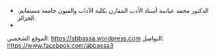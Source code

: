 * الدكتور محمد عباسة أستاذ الأدب المقارن بكلية الآداب والفنون جامعة مستغانم، الجزائر.
* 
الموقع الشخصي:
https://abbassa.wordpress.com
التواصل:
https://www.facebook.com/abbassa3
